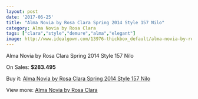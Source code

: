 ```yaml
---
layout: post
date: '2017-06-25'
title: "Alma Novia by Rosa Clara Spring 2014 Style 157 Nilo"
category: Alma Novia by Rosa Clara
tags: ["clara","style","demure","alma","elegant"]
image: http://www.idealgown.com/13976-thickbox_default/alma-novia-by-rosa-clara-spring-2014-style-157-nilo.jpg
---
```

Alma Novia by Rosa Clara Spring 2014 Style 157 Nilo

On Sales: **$283.495**
<a href="https://www.idealgown.com/en/alma-novia-by-rosa-clara/5635-alma-novia-by-rosa-clara-spring-2014-style-157-nilo.html"><amp-img layout="responsive" width="600" height="600" src="//www.idealgown.com/13976-thickbox_default/alma-novia-by-rosa-clara-spring-2014-style-157-nilo.jpg" alt="Alma Novia by Rosa Clara Spring 2014 Style 157 Nilo 0" /></a>
<a href="https://www.idealgown.com/en/alma-novia-by-rosa-clara/5635-alma-novia-by-rosa-clara-spring-2014-style-157-nilo.html"><amp-img layout="responsive" width="600" height="600" src="//www.idealgown.com/13978-thickbox_default/alma-novia-by-rosa-clara-spring-2014-style-157-nilo.jpg" alt="Alma Novia by Rosa Clara Spring 2014 Style 157 Nilo 1" /></a>
<a href="https://www.idealgown.com/en/alma-novia-by-rosa-clara/5635-alma-novia-by-rosa-clara-spring-2014-style-157-nilo.html"><amp-img layout="responsive" width="600" height="600" src="//www.idealgown.com/13977-thickbox_default/alma-novia-by-rosa-clara-spring-2014-style-157-nilo.jpg" alt="Alma Novia by Rosa Clara Spring 2014 Style 157 Nilo 2" /></a>

Buy it: [Alma Novia by Rosa Clara Spring 2014 Style 157 Nilo](https://www.idealgown.com/en/alma-novia-by-rosa-clara/5635-alma-novia-by-rosa-clara-spring-2014-style-157-nilo.html "Alma Novia by Rosa Clara Spring 2014 Style 157 Nilo")

View more: [Alma Novia by Rosa Clara](https://www.idealgown.com/en/82-alma-novia-by-rosa-clara "Alma Novia by Rosa Clara")